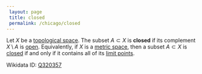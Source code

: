 ```yaml
---
 layout: page
 title: closed
 permalink: /chicago/closed
---
```

Let $X$ be a [topological space](https://mathgloss.github.io/MathGloss/chicago/topological_space). The subset $A \subset X$ is **closed** if its complement $X\setminus A$ is [open](https://mathgloss.github.io/MathGloss/chicago/open). Equivalently, if $X$ is a [metric space](https://mathgloss.github.io/MathGloss/chicago/metric_space), then a subset $A \subset X$ is [closed](https://mathgloss.github.io/MathGloss/chicago/closed) if and only if it contains all of its [limit points](https://mathgloss.github.io/MathGloss/chicago/limit_point).

Wikidata ID: [Q320357](https://www.wikidata.org/wiki/Q320357)